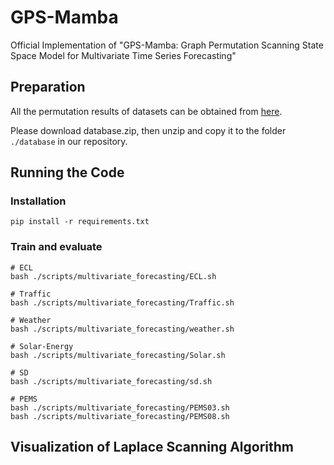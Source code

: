 # GPS-Mamba
Official Implementation of "GPS-Mamba: Graph Permutation Scanning State Space Model for Multivariate Time Series Forecasting"

## Preparation
All the permutation results of datasets can be obtained from [here](https://github.com/YunMeiGongRen/GPS-Mamba/releases/download/Permutation1.0/database.zip). 

Please download database.zip, then unzip and copy it to the folder `./database` in our repository.

## Running the Code
### Installation
```
pip install -r requirements.txt
``` 
### Train and evaluate
```
# ECL
bash ./scripts/multivariate_forecasting/ECL.sh

# Traffic
bash ./scripts/multivariate_forecasting/Traffic.sh

# Weather
bash ./scripts/multivariate_forecasting/weather.sh

# Solar-Energy
bash ./scripts/multivariate_forecasting/Solar.sh

# SD
bash ./scripts/multivariate_forecasting/sd.sh

# PEMS
bash ./scripts/multivariate_forecasting/PEMS03.sh
bash ./scripts/multivariate_forecasting/PEMS08.sh
```

## Visualization of Laplace Scanning Algorithm
